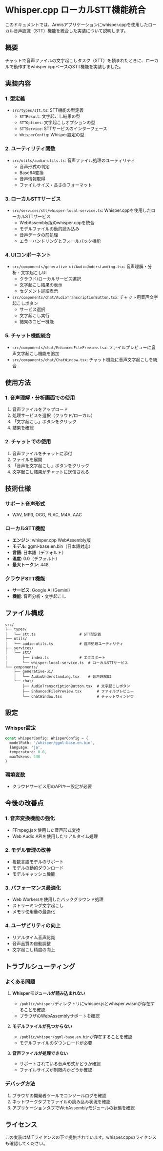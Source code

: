 # Whisper.cpp ローカルSTT機能統合

このドキュメントでは、Armisアプリケーションにwhisper.cppを使用したローカル音声認識（STT）機能を統合した実装について説明します。

## 概要

チャットで音声ファイルの文字起こしタスク（STT）を頼まれたときに、ローカルで動作するwhisper.cppベースのSTT機能を実装しました。

## 実装内容

### 1. 型定義
- `src/types/stt.ts`: STT機能の型定義
  - `STTResult`: 文字起こし結果の型
  - `STTOptions`: 文字起こしオプションの型
  - `STTService`: STTサービスのインターフェース
  - `WhisperConfig`: Whisper設定の型

### 2. ユーティリティ関数
- `src/utils/audio-utils.ts`: 音声ファイル処理のユーティリティ
  - 音声形式の判定
  - Base64変換
  - 音声情報取得
  - ファイルサイズ・長さのフォーマット

### 3. ローカルSTTサービス
- `src/services/stt/whisper-local-service.ts`: Whisper.cppを使用したローカルSTTサービス
  - WebAssembly版のwhisper.cppを統合
  - モデルファイルの動的読み込み
  - 音声データの前処理
  - エラーハンドリングとフォールバック機能

### 4. UIコンポーネント
- `src/components/generative-ui/AudioUnderstanding.tsx`: 音声理解・分析・文字起こしUI
  - クラウド/ローカルサービス選択
  - 文字起こし結果の表示
  - セグメント詳細表示
- `src/components/chat/AudioTranscriptionButton.tsx`: チャット用音声文字起こしボタン
  - サービス選択
  - 文字起こし実行
  - 結果のコピー機能

### 5. チャット機能統合
- `src/components/chat/EnhancedFilePreview.tsx`: ファイルプレビューに音声文字起こし機能を追加
- `src/components/chat/ChatWindow.tsx`: チャット機能に音声文字起こしを統合

## 使用方法

### 1. 音声理解・分析画面での使用

1. 音声ファイルをアップロード
2. 処理サービスを選択（クラウド/ローカル）
3. 「文字起こし」ボタンをクリック
4. 結果を確認

### 2. チャットでの使用

1. 音声ファイルをチャットに添付
2. ファイルを展開
3. 「音声を文字起こし」ボタンをクリック
4. 文字起こし結果がチャットに送信される

## 技術仕様

### サポート音声形式
- WAV, MP3, OGG, FLAC, M4A, AAC

### ローカルSTT機能
- **エンジン**: whisper.cpp WebAssembly版
- **モデル**: ggml-base.en.bin（日本語対応）
- **言語**: 日本語（デフォルト）
- **温度**: 0.0（デフォルト）
- **最大トークン**: 448

### クラウドSTT機能
- **サービス**: Google AI (Gemini)
- **機能**: 音声分析・文字起こし

## ファイル構成

```
src/
├── types/
│   └── stt.ts                    # STT型定義
├── utils/
│   └── audio-utils.ts            # 音声処理ユーティリティ
├── services/
│   └── stt/
│       ├── index.ts              # エクスポート
│       └── whisper-local-service.ts  # ローカルSTTサービス
└── components/
    ├── generative-ui/
    │   └── AudioUnderstanding.tsx    # 音声理解UI
    └── chat/
        ├── AudioTranscriptionButton.tsx  # 文字起こしボタン
        ├── EnhancedFilePreview.tsx       # ファイルプレビュー
        └── ChatWindow.tsx                # チャットウィンドウ
```

## 設定

### Whisper設定
```typescript
const whisperConfig: WhisperConfig = {
  modelPath: '/whisper/ggml-base.en.bin',
  language: 'ja',
  temperature: 0.0,
  maxTokens: 448
}
```

### 環境変数
- クラウドサービス用のAPIキー設定が必要

## 今後の改善点

### 1. 音声変換機能の強化
- FFmpeg.jsを使用した音声形式変換
- Web Audio APIを使用したリアルタイム処理

### 2. モデル管理の改善
- 複数言語モデルのサポート
- モデルの動的ダウンロード
- モデルキャッシュ機能

### 3. パフォーマンス最適化
- Web Workersを使用したバックグラウンド処理
- ストリーミング文字起こし
- メモリ使用量の最適化

### 4. ユーザビリティの向上
- リアルタイム音声認識
- 音声品質の自動調整
- 文字起こし精度の向上

## トラブルシューティング

### よくある問題

1. **Whisperモジュールが読み込まれない**
   - `/public/whisper/`ディレクトリにwhisper.jsとwhisper.wasmが存在することを確認
   - ブラウザのWebAssemblyサポートを確認

2. **モデルファイルが見つからない**
   - `/public/whisper/ggml-base.en.bin`が存在することを確認
   - モデルファイルのダウンロードが必要

3. **音声ファイルが処理できない**
   - サポートされている音声形式かどうか確認
   - ファイルサイズが制限内かどうか確認

### デバッグ方法

1. ブラウザの開発者ツールでコンソールログを確認
2. ネットワークタブでファイルの読み込み状況を確認
3. アプリケーションタブでWebAssemblyモジュールの状態を確認

## ライセンス

この実装はMITライセンスの下で提供されています。whisper.cppのライセンスも確認してください。
